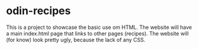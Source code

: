 # odin-recipes

This is a project to showcase the basic use om HTML. 
The website will have a main index.html page that links to other pages (recipes).
The website will (for know) look pretty ugly, because the lack of any CSS.